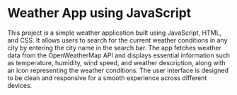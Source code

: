 # Weather App using JavaScript

This project is a simple weather application built using JavaScript, HTML, and CSS.
It allows users to search for the current weather conditions in any city by entering the city name in the search bar. 
The app fetches weather data from the OpenWeatherMap API and displays essential information such as temperature, humidity,
wind speed, and weather description, along with an icon representing the weather conditions. 
The user interface is designed to be clean and responsive for a smooth experience across different devices.

